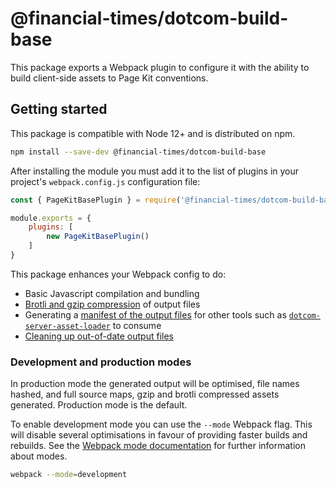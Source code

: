 # @financial-times/dotcom-build-base

This package exports a Webpack plugin to configure it with the ability to build client-side assets to Page Kit conventions.

## Getting started

This package is compatible with Node 12+ and is distributed on npm.

```sh
npm install --save-dev @financial-times/dotcom-build-base
```

After installing the module you must add it to the list of plugins in your project's `webpack.config.js` configuration file:

```js
const { PageKitBasePlugin } = require('@financial-times/dotcom-build-base');

module.exports = {
	plugins: [
		new PageKitBasePlugin()
	]
}
```

This package enhances your Webpack config to do:

- Basic Javascript compilation and bundling
- [Brotli and gzip compression](https://webpack.js.org/plugins/compression-webpack-plugin/) of output files
- Generating a [manifest of the output files](https://github.com/danethurber/webpack-manifest-plugin) for other tools such as [`dotcom-server-asset-loader`](../dotcom-server-asset-loader/README.md) to consume
- [Cleaning up out-of-date output files](https://github.com/johnagan/clean-webpack-plugin)

### Development and production modes

In production mode the generated output will be optimised, file names hashed, and full source maps, gzip and brotli compressed assets generated. Production mode is the default.

To enable development mode you can use the `--mode` Webpack flag. This will disable several optimisations in favour of providing faster builds and rebuilds. See the [Webpack mode documentation] for further information about modes.

```sh
webpack --mode=development
```

[Webpack mode documentation]: https://webpack.js.org/concepts/mode/
